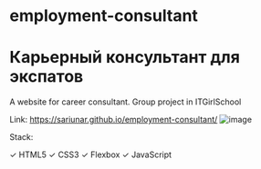 # employment-consultant
# Карьерный консультант для экспатов
A website for career consultant. Group project in ITGirlSchool

Link: https://sariunar.github.io/employment-consultant/
![image](https://user-images.githubusercontent.com/90380387/219002322-4e480e9d-5f5f-482e-8a5e-1cad6ef1255b.png)

Stack:

✓   HTML5
✓   CSS3
✓   Flexbox
✓   JavaScript

